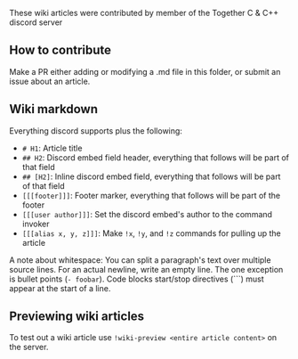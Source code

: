 These wiki articles were contributed by member of the Together C & C++ discord server

## How to contribute

Make a PR either adding or modifying a .md file in this folder, or submit an issue about an article.

## Wiki markdown

Everything discord supports plus the following:

- `# H1`: Article title
- `## H2`: Discord embed field header, everything that follows will be part of that field
- `## [H2]`: Inline discord embed field, everything that follows will be part of that field
- `[[[footer]]]`: Footer marker, everything that follows will be part of the footer
- `[[[user author]]]`: Set the discord embed's author to the command invoker
- `[[[alias x, y, z]]]`: Make `!x`, `!y`, and `!z` commands for pulling up the article

A note about whitespace: You can split a paragraph's text over multiple source lines. For an actual newline, write an
empty line. The one exception is bullet points (`- foobar`). Code blocks start/stop directives (\`\`\`) must appear at
the start of a line.

## Previewing wiki articles

To test out a wiki article use `!wiki-preview <entire article content>` on the server.
